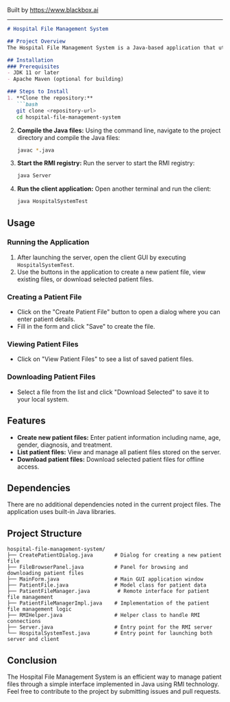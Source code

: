 
Built by https://www.blackbox.ai

---

```markdown
# Hospital File Management System

## Project Overview
The Hospital File Management System is a Java-based application that utilizes Remote Method Invocation (RMI) to manage patient files. It allows healthcare professionals to create, view, and download patient files securely over the network. The application provides a user-friendly graphical interface built with Swing, making it easy to use for managing patient records.

## Installation
### Prerequisites
- JDK 11 or later
- Apache Maven (optional for building)

### Steps to Install
1. **Clone the repository:**
   ```bash
   git clone <repository-url>
   cd hospital-file-management-system
   ```

2. **Compile the Java files:**
   Using the command line, navigate to the project directory and compile the Java files:
   ```bash
   javac *.java
   ```

3. **Start the RMI registry:**
   Run the server to start the RMI registry:
   ```bash
   java Server
   ```

4. **Run the client application:**
   Open another terminal and run the client:
   ```bash
   java HospitalSystemTest
   ```

## Usage
### Running the Application
1. After launching the server, open the client GUI by executing `HospitalSystemTest`.
2. Use the buttons in the application to create a new patient file, view existing files, or download selected patient files.

### Creating a Patient File
- Click on the "Create Patient File" button to open a dialog where you can enter patient details.
- Fill in the form and click "Save" to create the file.

### Viewing Patient Files
- Click on "View Patient Files" to see a list of saved patient files.

### Downloading Patient Files
- Select a file from the list and click "Download Selected" to save it to your local system.

## Features
- **Create new patient files:** Enter patient information including name, age, gender, diagnosis, and treatment.
- **List patient files:** View and manage all patient files stored on the server.
- **Download patient files:** Download selected patient files for offline access.

## Dependencies
There are no additional dependencies noted in the current project files. The application uses built-in Java libraries.

## Project Structure
```
hospital-file-management-system/
├── CreatePatientDialog.java       # Dialog for creating a new patient file
├── FileBrowserPanel.java          # Panel for browsing and downloading patient files
├── MainForm.java                  # Main GUI application window
├── PatientFile.java               # Model class for patient data
├── PatientFileManager.java         # Remote interface for patient file management
├── PatientFileManagerImpl.java    # Implementation of the patient file management logic
├── RMIHelper.java                 # Helper class to handle RMI connections
├── Server.java                    # Entry point for the RMI server
└── HospitalSystemTest.java        # Entry point for launching both server and client
```

## Conclusion
The Hospital File Management System is an efficient way to manage patient files through a simple interface implemented in Java using RMI technology. Feel free to contribute to the project by submitting issues and pull requests.
```